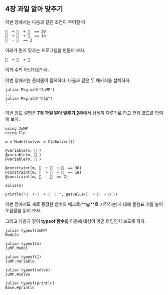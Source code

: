 ## 4장 과일 알아 맞추기

이번 장에서는 다음과 같은 조건이 주어질 때

```
🍎  + 🍎  + 🍎  == 30
🍎  + 🍌  + 🍌  == 18
🍌  - 🌰  == 2
```

아래가 뭔지 맞추는 프로그램을 만들어 보자.

```
🌰  + 🍎  + 🍌
```

이거 수학 아닌가요? 네.

이번 장에서는 준비물이 필요하다. 다음과 같은 두 패키지를 설치하자.

```
julia> Pkg.add("JuMP") 
...
julia> Pkg.add("Clp") 
...
```

이번 장도 설명은 **7장 과일 알아 맞추기 2부**에서 상세히 다루기로 하고 전체 코드를 입력해 보자.

```
using JuMP
using Clp

m = Model(solver = ClpSolver())

@variable(m, 🍎 )
@variable(m, 🍌 )
@variable(m, 🌰 )

@constraint(m, 🍎  + 🍎  + 🍎  == 30)
@constraint(m, 🍎  + 🍌  + 🍌  == 18)
@constraint(m, 🍌  - 🌰  == 2)

solve(m)

println("🌰  + 🍎  + 🍌  : ", getvalue(🌰  + 🍎  + 🍌 ))
```

이번 장에서도 새로 등장한 함수와 매크로\(**@**로 시작하는\)에 대해 물음표 키를 눌어 도움말을 읽어 보자.

그리고 다음과 같이 **typeof 함수**를 이용해 대상이 어떤 타입인지 보도록 하자.

```
julia> typeof(JuMP)
Module

julia> typeof(m)
JuMP.Model

julia> typeof(🍎)
JuMP.Variable

julia> typeof(solve)
JuMP.#solve

julia> typeof(println)
Base.#println
```



